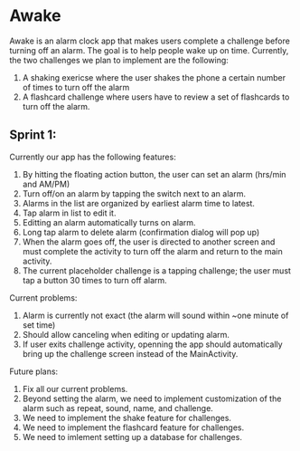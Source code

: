 # Awake
Awake is an alarm clock app that makes users complete a challenge before turning off an alarm. The goal is to help people wake up on time. Currently, the two challenges we plan to implement are the following:
1. A shaking exericse where the user shakes the phone a certain number of times to turn off the alarm
2. A flashcard challenge where users have to review a set of flashcards to turn off the alarm.

## Sprint 1:
Currently our app has the following features:
1. By hitting the floating action button, the user can set an alarm (hrs/min and AM/PM)
2. Turn off/on an alarm by tapping the switch next to an alarm.
3. Alarms in the list are organized by earliest alarm time to latest. 
4. Tap alarm in list to edit it. 
5. Editting an alarm automatically turns on alarm.
6. Long tap alarm to delete alarm (confirmation dialog will pop up)
7. When the alarm goes off, the user is directed to another screen and must complete the activity to turn off the alarm and return
   to the main activity.  
8. The current placeholder challenge is a tapping challenge; the user must tap a button 30 times to turn off alarm. 

Current problems:
1. Alarm is currently not exact (the alarm will sound within ~one minute of set time)
2. Should allow canceling when editing or updating alarm.
3. If user exits challenge activity, openning the app should automatically bring up the challenge screen instead of the MainActivity.

Future plans:
1. Fix all our current problems. 
2. Beyond setting the alarm, we need to implement customization of the alarm such as repeat, sound, name, and challenge.
3. We need to implement the shake feature for challenges.
4. We need to implement the flashcard feature for challenges.
5. We need to imlement setting up a database for challenges. 
